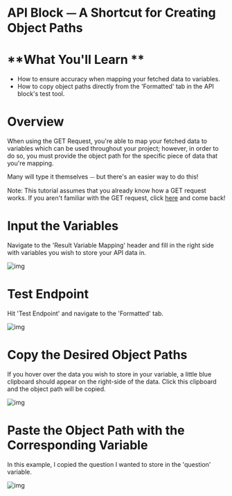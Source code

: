 # API Block ⏤ A Shortcut for Creating Object Paths

# **What You'll Learn **

- How to ensure accuracy when mapping your fetched data to variables.
- How to copy object paths directly from the 'Formatted' tab in the API block's test tool.

# **Overview**

When using the GET Request, you're able to map your fetched data to variables which can be used throughout your project; however, in order to do so, you must provide the object path for the specific piece of data that you're mapping.

Many will type it themselves ⏤ but there's an easier way to do this!

Note: This tutorial assumes that you already know how a GET request works. If you aren't familiar with the GET request, click [here](https://learn.voiceflow.com/en/articles/2504073-integrations-block-custom-get-request) and come back!

# **Input the Variables**

Navigate to the 'Result Variable Mapping' header and fill in the right side with variables you wish to store your API data in.

![img](https://gblobscdn.gitbook.com/assets%2Fcreator%2F-LgtFrgAZDjcR66d0ok1%2F-LgtJBeAG20PSumRTBt_%2F0.png?generation=1560034725095555&alt=media)

# **Test Endpoint**

Hit 'Test Endpoint' and navigate to the 'Formatted' tab.

![img](https://gblobscdn.gitbook.com/assets%2Fcreator%2F-LgtFrgAZDjcR66d0ok1%2F-LgtJBeB-_fuwZYmE2ek%2F1.png?generation=1560034725138580&alt=media)

# **Copy the Desired Object Paths**

If you hover over the data you wish to store in your variable, a little blue clipboard should appear on the right-side of the data. Click this clipboard and the object path will be copied.

![img](https://gblobscdn.gitbook.com/assets%2Fcreator%2F-LgtFrgAZDjcR66d0ok1%2F-LgtJBeCyVx1vYujCKF3%2F2.png?generation=1560034725117099&alt=media)

# **Paste the Object Path with the Corresponding Variable**

In this example, I copied the question I wanted to store in the 'question' variable.

![img](https://gblobscdn.gitbook.com/assets%2Fcreator%2F-LgtFrgAZDjcR66d0ok1%2F-LgtJBeDZSzne7siiKaU%2F3.png?generation=1560034725114460&alt=media)
